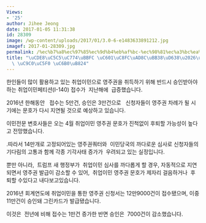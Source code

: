 ```yaml
---
Views:
- '25'
author: Jihee Jeong
date: 2017-01-05 11:31:38
id: 28309
image: /wp-content/uploads/2017/01/3.0-6-e1483633891212.jpg
imagef: 2017-01-28309.jpg
permalink: /%ec%b7%a8%ec%97%85%ec%9d%b4%eb%af%bc-%ec%98%81%ec%a3%bc%ea%b6%8c%eb%ac%b8%ed%98%b8%eb%8b%a4%ec%8b%9c-%ec%a7%80%ec%97%b0-%ec%9a%b0%eb%a0%a4/
title: "\uCDE8\uC5C5\uC774\uBBFC \uC601\uC8FC\uAD8C\uBB38\uD638\u2026\uB2E4\uC2DC\
  \ \uC9C0\uC5F0 \uC6B0\uB824"
---
```


한인들이 많이 활용하고 있는 취업이민으로 영주권을 취득하기 위해 반드시 승인받아야 하는 취업이민페티션(I-140) 접수가  지난해에  급증했습니다.

2016년 한해동안   접수는 5만건, 승인은 3만건으로   신청자들이 영주권 차례가 될 시기에는 문호가 다시 지연될 것으로 예상하고 있습니다.

이민전문 변호사들은 오는 4월 취업이민 영주권 문호가 진척없이 후퇴할 가능성이 높다고 전망했습니다.

.따라서 14만개로 고정되어있는 영주권쿼터와  이민당국의 까다로운 심사로 신청자들의 기다림의 고통과 함께 각종 기각사태 증가가  우려되고 있는 실정입니다.

뿐만 아니라,  트럼프 새 행정부가  취업이민 심사를 까다롭게 할 경우, 자동적으로 지연되면서 영주권 발급이 감소할 수 있어,  취업이민 영주권 문호가 제자리 걸음하거나  후퇴할 수있다고 내다보고있습니다.

2016년 회계연도에 취업이민을 통한 영주권 신청서는 12만9000건이 접수됐으며, 이중 11만건이 승인돼 그린카드가 발급됐습니다.

이것은  전년에 비해 접수는 1만건 증가한 반면 승인은  7000건이 감소했습니다.

&nbsp;